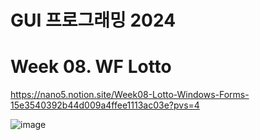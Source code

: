# GUI 프로그래밍 2024

# Week 08. WF Lotto

https://nano5.notion.site/Week08-Lotto-Windows-Forms-15e3540392b44d009a4ffee1113ac03e?pvs=4

![image](https://github.com/user-attachments/assets/e06ea67f-087f-4fe8-ae48-5b2cce2c3e13)
